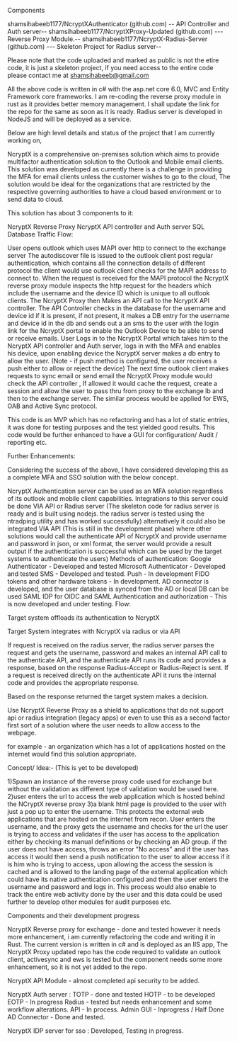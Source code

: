 Components

shamsihabeeb1177/NcryptXAuthenticator (github.com) -- API Controller and Auth server--
shamsihabeeb1177/NcryptXProxy-Updated (github.com) --- Reverse Proxy Module.--
shamsihabeeb1177/NcryptX-Radius-Server (github.com) --- Skeleton Project for Radius server--

Please note that the code uploaded and marked as public is not the etire code, it is just a skeleton project, if you need access to the entire code please contact me at shamsihabeeb@gmail.com

All the above code is written in c# with the asp.net core 6.0, MVC and Entity Framework core frameworks. I am re-coding the reverse proxy module in rust as it provides better memory management. I shall update the link for the repo for the same as soon as it is ready. Radius server is developed in NodeJS and will be deployed as a service.

Below are high level details and status of the project that I am currently working on,

NcryptX is a comprehensive on-premises solution which aims to provide multifactor authentication solution to the Outlook and Mobile email clients. This solution was developed as currently there is a challenge in providing the MFA for email clients unless the customer wishes to go to the cloud, The solution would be ideal for the organizations that are restricted by the respective governing authorities to have a cloud based environment or to send data to cloud.

This solution has about 3 components to it:

NcryptX Reverse Proxy
NcryptX API controller and Auth server
SQL Database
Traffic Flow:

User opens outlook which uses MAPI over http to connect to the exchange server
The autodiscover file is issued to the outlook client post regular authentication, which contains all the connection details of different protocol the client would use
outlook client checks for the MAPI address to connect to.
When the request is received for the MAPI protocol the NcryptX reverse proxy module inspects the http request for the headers which include the username and the device ID which is unique to all outlook clients.
The NcryptX Proxy then Makes an API call to the NcryptX API controller.
The API Controller checks in the database for the username and device id if it is present, if not present, it makes a DB entry for the username and device id in the db and sends out a an sms to the user with the login link for the NcryptX portal to enable the Outlook Device to be able to send or receive emails.
User Logs in to the NcryptX Portal which takes him to the NcryptX API controller and Auth server, logs in with the MFA and enables his device, upon enabling device the NcryptX server makes a db entry to allow the user. (Note - if push method is configured, the user receives a push either to allow or reject the device)
The next time outlook client makes requests to sync email or send email the NcryptX Proxy module would check the API controller , If allowed it would cache the request, create a session and allow the user to pass thru from proxy to the exchange lb and then to the exchange server.
The similar process would be applied for EWS, OAB and Active Sync protocol.

This code is an MVP which has no refactoring and has a lot of static entries, it was done for testing purposes and the test yielded good results. This code would be further enhanced to have a GUI for configuration/ Audit / reporting etc.

Further Enhancements:

Considering the success of the above, I have considered developing this as a complete MFA and SSO solution with the below concept.

NcryptX Authentication server can be used as an MFA solution regardless of its outlook and mobile client capabilities. Integrations to this server could be done VIA API or Radius server (The skeleton code for radius server is ready and is built using nodejs. the radius server is tested using the ntradping utility and has worked successfully) alternatively it could also be integrated VIA API (This is still in the development phase) where other solutions would call the authenticate API of NcryptX and provide username and password in json, or xml format, the server would provide a result output if the authentication is successful which can be used by the target systems to authenticate the users) Methods of authentication: Google Authenticator - Developed and tested Microsoft Authenticator - Developed and tested SMS - Developed and tested. Push - In development FIDO tokens and other hardware tokens - In development. AD connector is developed, and the user database is synced from the AD or local DB can be used
SAML IDP for OIDC and SAML Authentication and authorization - This is now developed and under testing.
Flow:

Target system offloads its authentication to NcryptX

Target System integrates with NcryptX via radius or via API

If request is received on the radius server, the radius server parses the request and gets the username, password and makes an internal API call to the authenticate API, and the authenticate API runs its code and provides a response, based on the response Radius-Accept or Radius-Reject is sent. If a request is received directly on the authenticate API it runs the internal code and provides the appropriate response.

Based on the response returned the target system makes a decision.

Use NcryptX Reverse Proxy as a shield to applications that do not support api or radius integration (legacy apps) or even to use this as a second factor first sort of a solution where the user needs to allow access to the webpage.

for example - an organization which has a lot of applications hosted on the internet would find this solution appropriate.

Concept/ Idea:- (This is yet to be developed)

1)Spawn an instance of the reverse proxy code used for exchange but without the validation as different type of validation would be used here. 2)user enters the url to access the web application which is hosted behind the NCryptX reverse proxy 3)a blank html page is provided to the user with just a pop up to enter the username. This protects the external web applications that are hosted on the internet from recon. User enters the username, and the proxy gets the username and checks for the url the user is trying to access and validates if the user has access to the application either by checking its manual definitions or by checking an AD group. if the user does not have access, throws an error "No access" and if the user has access it would then send a push notification to the user to allow access if it is him who is trying to access, upon allowing the access the session is cached and is allowed to the landing page of the external application which could have its native authentication configured and then the user enters the username and password and logs in. This process would also enable to track the entire web activity done by the user and this data could be used further to develop other modules for audit purposes etc.

Components and their development progress

NcryptX Reverse proxy for exchange - done and tested however it needs more enhancement, i am currently refactoring the code and writing it in Rust. The current version is written in c# and is deployed as an IIS app, The NcryptX Proxy updated repo has the code required to validate an outlook client, activesync and ews is tested but the component needs some more enhancement, so it is not yet added to the repo.

NcryptX API Module - almost completed api security to be added.

NcryptX Auth server : TOTP - done and tested HOTP - to be developed EOTP - In progress Radius - tested but needs enhancement and some workflow alterations. API - In process. Admin GUI - Inprogress / Half Done AD Connector - Done and tested.

NcryptX IDP server for sso : Developed, Testing in progress.
